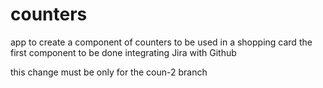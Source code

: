 # counters
app to create a component  of counters to be used in a shopping card 
the first component to be done integrating  Jira with Github

this change must be only for the coun-2 branch
